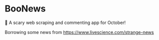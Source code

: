 # BooNews
👻 A scary web scraping and commenting app for October!

Borrowing some news from https://www.livescience.com/strange-news
